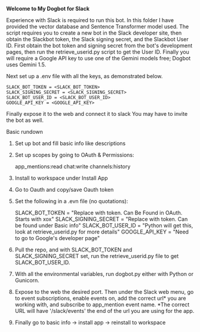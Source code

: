 **Welcome to My Dogbot for Slack**

Experience with Slack is required to run this bot. In this folder I have provided the vector database and Sentence Transformer model used. The script requires you to create a new bot in the Slack developer site, then obtain the Slackbot token, the Slack signing secret, and the Slackbot User ID. First obtain the bot token and signing secret from the bot's development pages, then run the retrieve_userid.py script to get the User ID. Finally you will require a Google API key to use one of the Gemini models free; Dogbot uses Gemini 1.5.

Next set up a .env file with all the keys, as demonstrated below. 

	SLACK_BOT_TOKEN = <SLACK_BOT_TOKEN>
	SLACK_SIGNING_SECRET = <SLACK_SIGNING_SECRET>
	SLACK_BOT_USER_ID = <SLACK_BOT_USER_ID>
	GOOGLE_API_KEY = <GOOGLE_API_KEY>

Finally expose it to the web and connect it to slack You may have to invite the bot as well.

Basic rundown

1. Set up bot and fill basic info like descriptions

2. Set up scopes by going to OAuth & Permissions:

	app_mentions:read
	chat:write
	channels:history

3. Install to workspace under Install App

4. Go to Oauth and copy/save Oauth token

5. Set the following in a .evn file (no quotations):

	SLACK_BOT_TOKEN = "Replace with token. Can Be Found  in OAuth. Starts with xox"
	SLACK_SIGNING_SECRET = "Replace with token. Can be found under Basic info"
	SLACK_BOT_USER_ID = "Python will get this, look at retrieve_userid.py for more details"
	GOOGLE_API_KEY = "Need to go to Google's developer page"

6. Pull the repo, and with SLACK_BOT_TOKEN and SLACK_SIGNING_SECRET set, run the retrieve_userid.py file to get SLACK_BOT_USER_ID.

7. With all the environmental variables, run dogbot.py either with Python or Gunicorn.

8. Expose to the web the desired port. Then under the Slack web menu, go to event subscriptions, enable events on, add the correct url* you are working with, and subscribe to app_mention event name.
*The correct URL will have '/slack/events' the end of the url you are using for the app.

10. Finally go to basic info -> install app -> reinstall to workspace